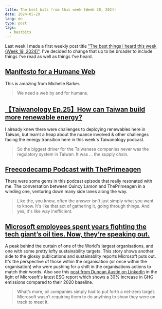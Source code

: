 ```yaml
---
title: The best bits from this week (Week 20, 2024)
date: 2024-05-20
lang: en
type: post
tags:
  - bestbits
---
```


Last week I made a first weekly post title ["The best things I heard this week (Week 19, 2024)"](https://qt.fershad.com/writing/the-best-things-i-heard-this-week/). I've decided to change that up to be broader to include things I've read as well as things I've heard.

## [Manifesto for a Humane Web](https://humanewebmanifesto.com/)

This is amazing from Michelle Barker.

> We need a web by and for humans.

## [【Taiwanology Ep.25】How can Taiwan build more renewable energy?](https://open.firstory.me/story/clw4cif3a001u01wf32xo7pfd)

I already knew there were challenges to deploying renewables here in Taiwan, but learnt a heap about the nuance involved & other challenges facing the energy transition here in this week's Taiwanology podcast.

> So the biggest driver for the Taiwanese companies never was the regulatory system in Taiwan. It was ... the supply chain.

## [Freecodecamp Podcast with ThePrimeagen](https://www.freecodecamp.org/news/ai-is-overrated-why-theprimeagen-ripped-out-github-copilot-from-his-code-editor-podcast-124/)

There were some gems in this podcast episode that really resonated with me. The conversation between Quincy Larson and ThePrimeagen in a winding one, venturing down many side lanes along the way.

> Like the, you know, often the answer isn't just simply what you want to know. It's like that act of gathering it, going through things. And yes, it's like way inefficient.

## [Microsoft employees spent years fighting the tech giant’s oil ties. Now, they’re speaking out.](https://grist.org/accountability/microsoft-employees-spent-years-fighting-the-tech-giants-oil-ties-now-theyre-speaking-out/)

A peak behind the curtain of one of the World's largest organisations, and one with some pretty lofty sustainability targets. This story shows another side to the glossy publications and sustainablity reports Microsoft puts out. It's the perspective of those within the organisation (or once within the organisation) who were pushing for a shift in the organisations actions to match their words. Also see this [post from Duncan Austin on LinkedIn](https://www.linkedin.com/posts/duncanaustinuk_microsoft-esg-activity-7197550825605349376-rJro) in the light of Microsoft's latest ESG report which shows a 30% increase in GHG emissions compared to their 2020 baseline.

> What’s more, oil companies simply had to put forth a net-zero target. Microsoft wasn’t requiring them to do anything to show they were on track to meet it.
